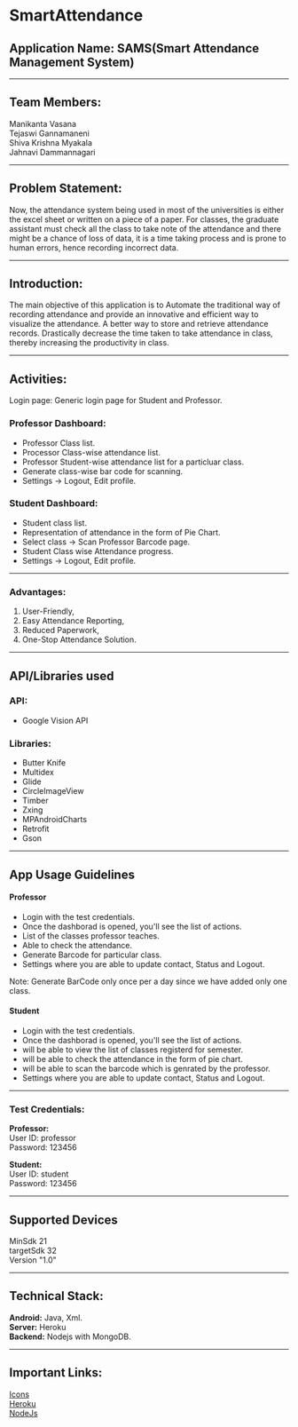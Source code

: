 # SmartAttendance
## Application Name: SAMS(Smart Attendance Management System)

---
## Team Members: &nbsp;
Manikanta Vasana <br>
Tejaswi Gannamaneni <br>
Shiva Krishna Myakala <br>
Jahnavi Dammannagari <br>

---
## Problem Statement:
Now, the attendance system being used in most of the universities is either the excel sheet or written on a piece of a paper. For classes, the graduate assistant must check all the class to take note of the attendance and there might be a chance of loss of data, it is a time taking process and is prone to human errors, hence recording incorrect data.

---
## Introduction:
The main objective of this application is to Automate the traditional way of recording attendance and provide an innovative and efficient way to visualize the attendance. A better way to store and retrieve attendance records. Drastically decrease the time taken to take attendance in class, thereby increasing the productivity in class.

---

## Activities:
Login page: Generic login page for Student and Professor.

### Professor Dashboard:
* Professor Class list.
* Processor Class-wise attendance list.
* Professor Student-wise attendance list for a particluar class.
* Generate class-wise bar code for scanning.
* Settings -> Logout, Edit profile.

### Student Dashboard:
* Student class list.
* Representation of attendance in the form of Pie Chart.
* Select class -> Scan Professor Barcode page.
* Student Class wise Attendance progress.
* Settings -> Logout, Edit profile.

---
### Advantages:
1. User-Friendly, <br>
2. Easy Attendance Reporting,
3. Reduced Paperwork, <br>
4. One-Stop Attendance Solution. <br>

---
## API/Libraries used

### API:
- Google Vision API

### Libraries:
- Butter Knife
- Multidex
- Glide
- CircleImageView
- Timber
- Zxing
- MPAndroidCharts
- Retrofit
- Gson

---
## App Usage Guidelines
#### **Professor**
- Login with the test credentials.
- Once the dashborad is opened, you'll see the list of actions.
- List of the classes professor teaches.
- Able to check the attendance.
- Generate Barcode for particular class.
- Settings where you are able to update contact, Status and Logout.

Note: Generate BarCode only once per a day since we have added only one class. 

#### **Student**
- Login with the test credentials.
- Once the dashborad is opened, you'll see the list of actions.
- will be able to view the list of classes registerd for semester.
- will be able to check the attendance in the form of pie chart.
- will be able to scan the barcode which is genrated by the professor.
- Settings where you are able to update contact, Status and Logout.

---
### Test Credentials:
**Professor:** <br>
User ID: professor <br>
Password: 123456 <br>

**Student:** <br>
User ID: student <br>
Password: 123456 <br>

---
## Supported Devices
MinSdk 21 <br>
targetSdk 32 <br>
Version "1.0" <br>

---
## Technical Stack:
**Android:** Java, Xml. <br>
**Server:** Heroku <br>
**Backend:** Nodejs with MongoDB. <br>

---
## Important Links:
[Icons](https://icons8.com/ "Icons8") <br>
[Heroku](https://samsandroid.herokuapp.com/ "Server Link") <br>
[NodeJs](https://github.com/uma0441/samsandroid.git "NodeJS for SAMS")



